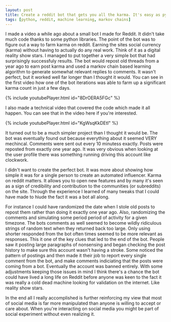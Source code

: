 ```yaml
---
layout: post
title: Create a reddit bot that gets you all the karma. It's easy as py(thon)
tags: [python, reddit, machine learning, markov chains]
---
```


I made a video a while ago about a small bot I made for Reddit. It didn't take much code thanks to some python libraries. The point of the bot was to figure out a way to farm karma on reddit. Earning the sites social currency (karma) without having to actually do any real work. Think of it as a digital reality show stars. I managed to put together a very simple bot that had surprisingly successfuly results. The bot would repost old threads from a year ago to earn post karma and used a markov chain based learning algorithm to generate somewhat relevant replies to comments. It wasn't perfect, but it worked well far longer than I thought it would. You can see in the first video how one of the bot iterations was able to farm up a significant karma count in just a few days.

{% include youtubePlayer.html id="8DrOERA5FGc" %} 

I also made a technical video that covered the code which made it all happen. You can see that in the video here if you're interested.

{% include youtubePlayer.html id="KgWsqKkDEtI" %} 

It turned out to be a much simpler project than I thought it would be. The bot was eventually found out because everything about it seemed VERY mechincal. Comments were sent out every 10 minutess exactly. Posts were reposted from exactly one year ago. It was very obvious when looking at the user profile there was something running driving this account like clockwork. 

I didn't want to create the perfect bot. It was more about showing how simple it was for a single person to create an automated influencer. Karma on reddit matters. It allows you to open new features and by many it's seen as a sign of credibility and contribution to the communities (or subreddits) on the site. Through the experience I learned of many tweaks that I could have made to hiude the fact it was a bot all along. 

For instance I could have randomized the date when I stole old posts to repost them rather than doing it exactly one year ago. Also, randomizing the comments and simulating some period period of activity for a given timezone. The bots comments as well seemed to become wildly ridiculous strings of random text when they returned back too large. Only using shorter responded from the bot often times seemed to be more relevant as responses. This it one of the key clues that led to the end of the bot. People saw it posting large paragraphs of nonsensing and began checking the post history to make sure this account wasn't having a stroke. Some noticed the pattern of postings and then made it their job to report every single comment from the bot, and make comments indiciating that the posts were coming from a bot. Eventually the account was banned entirely. With some adjustments keeping those issues in mind I think there's a chance the bot could have lived a long life on Reddit before anyone was keen to the fact it was really a cold dead machine looking for validation on the internet. Like reality show stars.

In the end all I really accomplished is further reinforcing my view that most of social media is far more manipulated than anyone is willing to accept or care about. When you're interacting on social media you might be part of social experiment without even realizing it. 